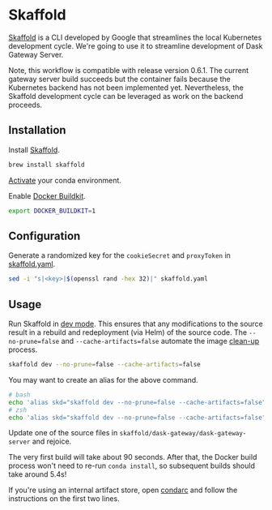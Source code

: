 # Skaffold

[Skaffold](https://skaffold.dev) is a CLI developed by Google that streamlines
the local Kubernetes development cycle. We're going to use it to streamline
development of Dask Gateway Server.

Note, this workflow is compatible with release version 0.6.1. The current
gateway server build succeeds but the container fails because the Kubernetes
backend has not been implemented yet. Nevertheless, the Skaffold development
cycle can be leveraged as work on the backend proceeds.

## Installation

Install [Skaffold](https://skaffold.dev/docs/install/).
```bash
brew install skaffold
```

[Activate](https://docs.conda.io/projects/conda/en/latest/user-guide/tasks/manage-environments.html#activating-an-environment)
your conda environment.

Enable [Docker
Buildkit](https://docs.docker.com/develop/develop-images/build_enhancements/).
```bash
export DOCKER_BUILDKIT=1
```

## Configuration

Generate a randomized key for the `cookieSecret` and `proxyToken` in
[skaffold.yaml](skaffold.yaml).
```bash
sed -i "s|<key>|$(openssl rand -hex 32)|" skaffold.yaml
```

## Usage

Run Skaffold in [dev mode](https://skaffold.dev/docs/). This ensures that any
modifications to the source result in a rebuild and redeployment (via Helm) of
the source code. The `--no-prune=false` and `--cache-artifacts=false` automate
the image [clean-up](https://skaffold.dev/docs/pipeline-stages/cleanup/)
process.
```bash
skaffold dev --no-prune=false --cache-artifacts=false
```

You may want to create an alias for the above command.
```bash
# bash
echo 'alias skd="skaffold dev --no-prune=false --cache-artifacts=false"' >> ~/.bash_profile
# zsh
echo 'alias skd="skaffold dev --no-prune=false --cache-artifacts=false"' >> ~/.zshrc
```

Update one of the source files in `skaffold/dask-gateway/dask-gateway-server`
and rejoice.

The very first build will take about 90 seconds. After that, the Docker build
process won't need to re-run `conda install`, so subsequent builds should take
around 5.4s!

If you're using an internal artifact store, open [condarc](condarc) and follow
the instructions on the first two lines.
